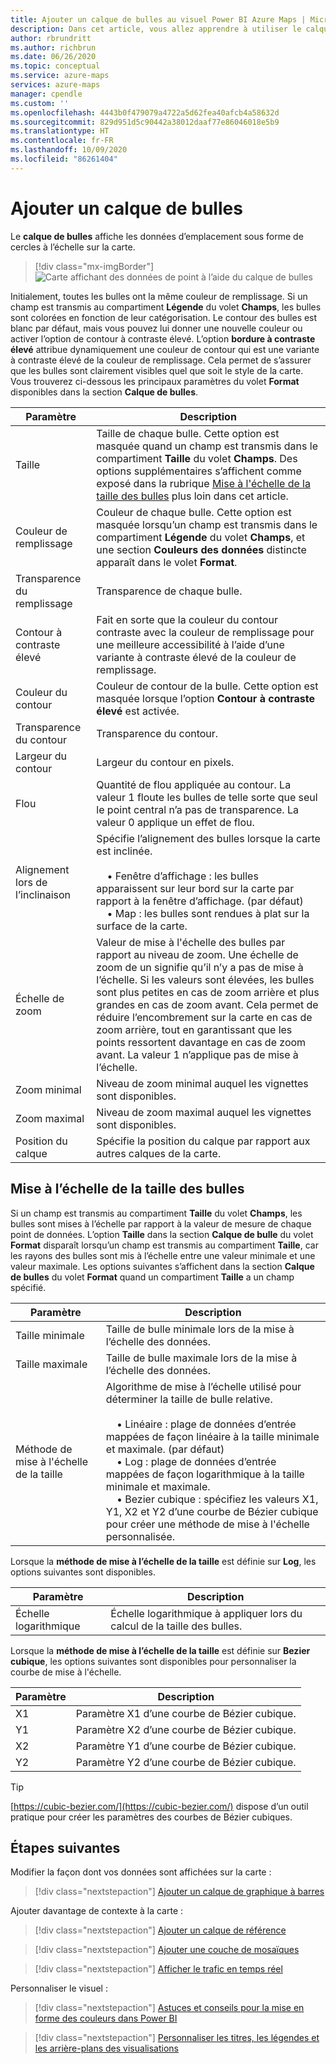 ```yaml
---
title: Ajouter un calque de bulles au visuel Power BI Azure Maps | Microsoft Azure Maps
description: Dans cet article, vous allez apprendre à utiliser le calque de bulles dans le visuel Microsoft Azure Maps pour Power BI.
author: rbrundritt
ms.author: richbrun
ms.date: 06/26/2020
ms.topic: conceptual
ms.service: azure-maps
services: azure-maps
manager: cpendle
ms.custom: ''
ms.openlocfilehash: 4443b0f479079a4722a5d62fea40afcb4a58632d
ms.sourcegitcommit: 829d951d5c90442a38012daaf77e86046018e5b9
ms.translationtype: HT
ms.contentlocale: fr-FR
ms.lasthandoff: 10/09/2020
ms.locfileid: "86261404"
---
```

# <a name="add-a-bubble-layer"></a>Ajouter un calque de bulles

Le **calque de bulles** affiche les données d’emplacement sous forme de cercles à l’échelle sur la carte.

> [!div class="mx-imgBorder"]
> ![Carte affichant des données de point à l’aide du calque de bulles](media/power-bi-visual/bubble-layer-with-legend-color.png)

Initialement, toutes les bulles ont la même couleur de remplissage. Si un champ est transmis au compartiment **Légende** du volet **Champs**, les bulles sont colorées en fonction de leur catégorisation. Le contour des bulles est blanc par défaut, mais vous pouvez lui donner une nouvelle couleur ou activer l’option de contour à contraste élevé. L’option **bordure à contraste élevé** attribue dynamiquement une couleur de contour qui est une variante à contraste élevé de la couleur de remplissage. Cela permet de s’assurer que les bulles sont clairement visibles quel que soit le style de la carte. Vous trouverez ci-dessous les principaux paramètres du volet **Format** disponibles dans la section **Calque de bulles**.

| Paramètre               | Description    |
|-----------------------|----------------|
| Taille                  | Taille de chaque bulle. Cette option est masquée quand un champ est transmis dans le compartiment **Taille** du volet **Champs**. Des options supplémentaires s’affichent comme exposé dans la rubrique [Mise à l'échelle de la taille des bulles](#bubble-size-scaling) plus loin dans cet article. |
| Couleur de remplissage            | Couleur de chaque bulle. Cette option est masquée lorsqu’un champ est transmis dans le compartiment **Légende** du volet **Champs**, et une section **Couleurs des données** distincte apparaît dans le volet **Format**. |
| Transparence du remplissage     | Transparence de chaque bulle. |
| Contour à contraste élevé | Fait en sorte que la couleur du contour contraste avec la couleur de remplissage pour une meilleure accessibilité à l’aide d’une variante à contraste élevé de la couleur de remplissage. |
| Couleur du contour         | Couleur de contour de la bulle. Cette option est masquée lorsque l’option **Contour à contraste élevé** est activée. |
| Transparence du contour  | Transparence du contour. |
| Largeur du contour         | Largeur du contour en pixels. |
| Flou                  | Quantité de flou appliquée au contour. La valeur 1 floute les bulles de telle sorte que seul le point central n’a pas de transparence. La valeur 0 applique un effet de flou. |
| Alignement lors de l’inclinaison       | Spécifie l’alignement des bulles lorsque la carte est inclinée. <br/><br/>&nbsp;&nbsp;&nbsp;&nbsp;• Fenêtre d’affichage : les bulles apparaissent sur leur bord sur la carte par rapport à la fenêtre d’affichage. (par défaut)<br/>&nbsp;&nbsp;&nbsp;&nbsp;• Map : les bulles sont rendues à plat sur la surface de la carte. |
| Échelle de zoom            | Valeur de mise à l'échelle des bulles par rapport au niveau de zoom. Une échelle de zoom de un signifie qu’il n’y a pas de mise à l’échelle. Si les valeurs sont élevées, les bulles sont plus petites en cas de zoom arrière et plus grandes en cas de zoom avant. Cela permet de réduire l’encombrement sur la carte en cas de zoom arrière, tout en garantissant que les points ressortent davantage en cas de zoom avant. La valeur 1 n’applique pas de mise à l’échelle. |
| Zoom minimal              | Niveau de zoom minimal auquel les vignettes sont disponibles. |
| Zoom maximal              | Niveau de zoom maximal auquel les vignettes sont disponibles. |
| Position du calque        | Spécifie la position du calque par rapport aux autres calques de la carte. |

## <a name="bubble-size-scaling"></a>Mise à l’échelle de la taille des bulles

Si un champ est transmis au compartiment **Taille** du volet **Champs**, les bulles sont mises à l’échelle par rapport à la valeur de mesure de chaque point de données. L’option **Taille** dans la section **Calque de bulle** du volet **Format** disparaît lorsqu’un champ est transmis au compartiment **Taille**, car les rayons des bulles sont mis à l’échelle entre une valeur minimale et une valeur maximale. Les options suivantes s’affichent dans la section **Calque de bulles** du volet **Format** quand un compartiment **Taille** a un champ spécifié.

| Paramètre             | Description  |
|---------------------|--------------|
| Taille minimale            | Taille de bulle minimale lors de la mise à l’échelle des données.|
| Taille maximale            | Taille de bulle maximale lors de la mise à l’échelle des données.|
| Méthode de mise à l'échelle de la taille | Algorithme de mise à l’échelle utilisé pour déterminer la taille de bulle relative.<br/><br/>&nbsp;&nbsp;&nbsp;&nbsp;• Linéaire : plage de données d’entrée mappées de façon linéaire à la taille minimale et maximale. (par défaut)<br/>&nbsp;&nbsp;&nbsp;&nbsp;• Log : plage de données d’entrée mappées de façon logarithmique à la taille minimale et maximale.<br/>&nbsp;&nbsp;&nbsp;&nbsp;• Bezier cubique : spécifiez les valeurs X1, Y1, X2 et Y2 d’une courbe de Bézier cubique pour créer une méthode de mise à l'échelle personnalisée. |

Lorsque la **méthode de mise à l’échelle de la taille** est définie sur **Log**, les options suivantes sont disponibles.

| Paramètre   | Description      |
|-----------|------------------|
| Échelle logarithmique | Échelle logarithmique à appliquer lors du calcul de la taille des bulles. |

Lorsque la **méthode de mise à l’échelle de la taille** est définie sur **Bezier cubique**, les options suivantes sont disponibles pour personnaliser la courbe de mise à l'échelle.

| Paramètre | Description                           |
|---------|---------------------------------------|
| X1      | Paramètre X1 d’une courbe de Bézier cubique. |
| Y1      | Paramètre X2 d’une courbe de Bézier cubique. |
| X2      | Paramètre Y1 d’une courbe de Bézier cubique. |
| Y2      | Paramètre Y2 d’une courbe de Bézier cubique. |

> [!TIP]
> [https://cubic-bezier.com/](https://cubic-bezier.com/) dispose d’un outil pratique pour créer les paramètres des courbes de Bézier cubiques.

## <a name="next-steps"></a>Étapes suivantes

Modifier la façon dont vos données sont affichées sur la carte :

> [!div class="nextstepaction"]
> [Ajouter un calque de graphique à barres](power-bi-visual-add-bar-chart-layer.md)

Ajouter davantage de contexte à la carte :

> [!div class="nextstepaction"]
> [Ajouter un calque de référence](power-bi-visual-add-reference-layer.md)

> [!div class="nextstepaction"]
> [Ajouter une couche de mosaïques](power-bi-visual-add-tile-layer.md)

> [!div class="nextstepaction"]
> [Afficher le trafic en temps réel](power-bi-visual-show-real-time-traffic.md)

Personnaliser le visuel :

> [!div class="nextstepaction"]
> [Astuces et conseils pour la mise en forme des couleurs dans Power BI](https://docs.microsoft.com/power-bi/visuals/service-tips-and-tricks-for-color-formatting)

> [!div class="nextstepaction"]
> [Personnaliser les titres, les légendes et les arrière-plans des visualisations](https://docs.microsoft.com/power-bi/visuals/power-bi-visualization-customize-title-background-and-legend)